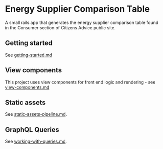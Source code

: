 # Energy Supplier Comparison Table

A small rails app that generates the energy supplier comparison table found in the Consumer section of Citizens Advice public site.

## Getting started

See [getting-started.md](./docs/getting-started.md)

## View components

This project uses view components for front end logic and rendering - see [view-components.md](./docs/view-components.md)

## Static assets

See [static-assets-pipeline.md](./docs//static-asset-pipeline.md).

## GraphQL Queries

See [working-with-queries.md](./docs/working-with-queries.md).
